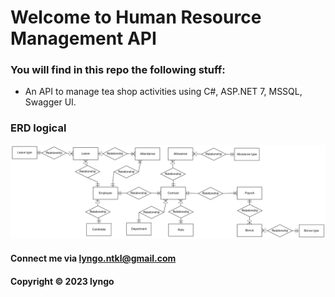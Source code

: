 # Welcome to Human Resource Management API

### You will find in this repo the following stuff:

* An API to manage tea shop activities using C#, ASP.NET 7, MSSQL, Swagger UI.

### ERD logical

![ERD logical](https://github.com/lyngo-ntkl/human-resource-management-api/blob/main/Diagram/ERD%20logical.png)

#### Connect me via lyngo.ntkl@gmail.com

#### Copyright &#169; 2023 lyngo
